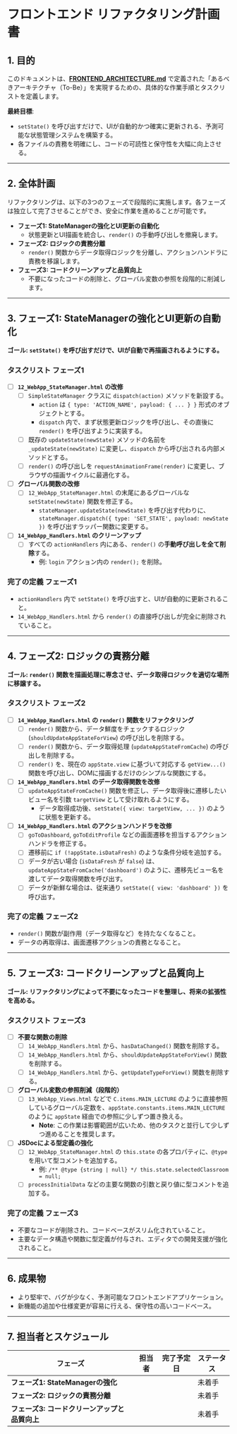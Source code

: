 # フロントエンド リファクタリング計画書

## 1. 目的

このドキュメントは、**[FRONTEND_ARCHITECTURE.md](./FRONTEND_ARCHITECTURE.md)** で定義された「あるべきアーキテクチャ（To-Be）」を実現するための、具体的な作業手順とタスクリストを定義します。

**最終目標**:

- `setState()` を呼び出すだけで、UIが自動的かつ確実に更新される、予測可能な状態管理システムを構築する。
- 各ファイルの責務を明確にし、コードの可読性と保守性を大幅に向上させる。

---

## 2. 全体計画

リファクタリングは、以下の3つのフェーズで段階的に実施します。各フェーズは独立して完了させることができ、安全に作業を進めることが可能です。

- **フェーズ1: StateManagerの強化とUI更新の自動化**
  - 状態更新とUI描画を統合し、`render()` の手動呼び出しを撤廃します。
- **フェーズ2: ロジックの責務分離**
  - `render()` 関数からデータ取得ロジックを分離し、アクションハンドラに責務を移譲します。
- **フェーズ3: コードクリーンアップと品質向上**
  - 不要になったコードの削除と、グローバル変数の参照を段階的に削減します。

---

## 3. フェーズ1: StateManagerの強化とUI更新の自動化

**ゴール: `setState()` を呼び出すだけで、UIが自動で再描画されるようにする。**

### タスクリスト フェーズ1

- [ ] **`12_WebApp_StateManager.html` の改修**
  - [ ] `SimpleStateManager` クラスに `dispatch(action)` メソッドを新設する。
    - `action` は `{ type: 'ACTION_NAME', payload: { ... } }` 形式のオブジェクトとする。
    - `dispatch` 内で、まず状態更新ロジックを呼び出し、その直後に `render()` を呼び出すように実装する。
  - [ ] 既存の `updateState(newState)` メソッドの名前を `_updateState(newState)` に変更し、`dispatch` から呼び出される内部メソッドとする。
  - [ ] `render()` の呼び出しを `requestAnimationFrame(render)` に変更し、ブラウザの描画サイクルに最適化する。

- [ ] **グローバル関数の改修**
  - [ ] `12_WebApp_StateManager.html` の末尾にあるグローバルな `setState(newState)` 関数を修正する。
    - `stateManager.updateState(newState)` を呼び出す代わりに、`stateManager.dispatch({ type: 'SET_STATE', payload: newState })` を呼び出すラッパー関数に変更する。

- [ ] **`14_WebApp_Handlers.html` のクリーンアップ**
  - [ ] すべての `actionHandlers` 内にある、`render()` の**手動呼び出しを全て削除**する。
    - 例: `login` アクション内の `render();` を削除。

### 完了の定義 フェーズ1

- `actionHandlers` 内で `setState()` を呼び出すと、UIが自動的に更新されること。
- `14_WebApp_Handlers.html` から `render()` の直接呼び出しが完全に削除されていること。

---

## 4. フェーズ2: ロジックの責務分離

**ゴール: `render()` 関数を描画処理に専念させ、データ取得ロジックを適切な場所に移譲する。**

### タスクリスト フェーズ2

- [ ] **`14_WebApp_Handlers.html` の `render()` 関数をリファクタリング**
  - [ ] `render()` 関数から、データ鮮度をチェックするロジック (`shouldUpdateAppStateForView`) の呼び出しを削除する。
  - [ ] `render()` 関数から、データ取得処理 (`updateAppStateFromCache`) の呼び出しを削除する。
  - [ ] `render()` を、現在の `appState.view` に基づいて対応する `getView...()` 関数を呼び出し、DOMに描画するだけのシンプルな関数にする。

- [ ] **`14_WebApp_Handlers.html` のデータ取得関数を改修**
  - [ ] `updateAppStateFromCache()` 関数を修正し、データ取得後に遷移したいビュー名を引数 `targetView` として受け取れるようにする。
    - データ取得成功後、`setState({ view: targetView, ... })` のように状態を更新する。

- [ ] **`14_WebApp_Handlers.html` のアクションハンドラを改修**
  - [ ] `goToDashboard`, `goToEditProfile` などの画面遷移を担当するアクションハンドラを修正する。
  - [ ] 遷移前に `if (!appState.isDataFresh)` のような条件分岐を追加する。
  - [ ] データが古い場合 (`isDataFresh` が `false`) は、`updateAppStateFromCache('dashboard')` のように、遷移先ビュー名を渡してデータ取得関数を呼び出す。
  - [ ] データが新鮮な場合は、従来通り `setState({ view: 'dashboard' })` を呼び出す。

### 完了の定義 フェーズ2

- `render()` 関数が副作用（データ取得など）を持たなくなること。
- データの再取得は、画面遷移アクションの責務となること。

---

## 5. フェーズ3: コードクリーンアップと品質向上

**ゴール: リファクタリングによって不要になったコードを整理し、将来の拡張性を高める。**

### タスクリスト フェーズ3

- [ ] **不要な関数の削除**
  - [ ] `14_WebApp_Handlers.html` から、`hasDataChanged()` 関数を削除する。
  - [ ] `14_WebApp_Handlers.html` から、`shouldUpdateAppStateForView()` 関数を削除する。
  - [ ] `14_WebApp_Handlers.html` から、`getUpdateTypeForView()` 関数を削除する。

- [ ] **グローバル変数の参照削減（段階的）**
  - [ ] `13_WebApp_Views.html` などで `C.items.MAIN_LECTURE` のように直接参照しているグローバル定数を、`appState.constants.items.MAIN_LECTURE` のように `appState` 経由での参照に少しずつ置き換える。
    - **Note**: この作業は影響範囲が広いため、他のタスクと並行して少しずつ進めることを推奨します。

- [ ] **JSDocによる型定義の強化**
  - [ ] `12_WebApp_StateManager.html` の `this.state` の各プロパティに、`@type` を用いて型コメントを追加する。
    - 例: `/** @type {string | null} */ this.state.selectedClassroom = null;`
  - [ ] `processInitialData` などの主要な関数の引数と戻り値に型コメントを追加する。

### 完了の定義 フェーズ3

- 不要なコードが削除され、コードベースがスリム化されていること。
- 主要なデータ構造や関数に型定義が付与され、エディタでの開発支援が強化されること。

---

## 6. 成果物

- より堅牢で、バグが少なく、予測可能なフロントエンドアプリケーション。
- 新機能の追加や仕様変更が容易に行える、保守性の高いコードベース。

---

## 7. 担当者とスケジュール

| フェーズ                                      | 担当者 | 完了予定日 | ステータス |
| --------------------------------------------- | ------ | ---------- | ---------- |
| **フェーズ1: StateManagerの強化**             |        |            | 未着手     |
| **フェーズ2: ロジックの責務分離**             |        |            | 未着手     |
| **フェーズ3: コードクリーンアップと品質向上** |        |            | 未着手     |
